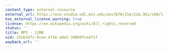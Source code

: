 ```yaml
---
content_type: external-resource
external_url: https://ocw-studio.odl.mit.edu/ans7870/21m/21m.361/s08/listening/Larson_Urban.mp3
has_external_license_warning: true
license: https://en.wikipedia.org/wiki/All_rights_reserved
status: ''
title: MP3 - 12MB
uid: 25eb1dfc-6cae-4716-a4e5-3d069fce471f
wayback_url: ''
---
```

